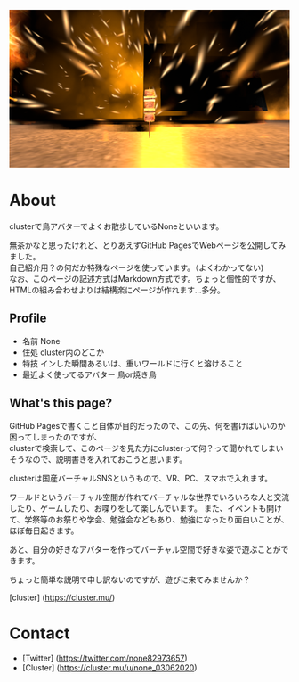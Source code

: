 ![焼き鳥](yakitori.png)
# About
 
 clusterで鳥アバターでよくお散歩しているNoneといいます。 
 
 無茶かなと思ったけれど、とりあえずGitHub PagesでWebページを公開してみました。   
 自己紹介用？の何だか特殊なページを使っています。（よくわかってない)  
 なお、このページの記述方式はMarkdown方式です。ちょっと個性的ですが、HTMLの組み合わせよりは結構楽にページが作れます...多分。 
 
## Profile
 
 - 名前 None   
 - 住処 cluster内のどこか  
 - 特技 インした瞬間あるいは、重いワールドに行くと溶けること  
 - 最近よく使ってるアバター 鳥or焼き鳥
 
## What's this page?
 
 GitHub Pagesで書くこと自体が目的だったので、この先、何を書けばいいのか困ってしまったのですが、  
 clusterで検索して、このページを見た方にclusterって何？って聞かれてしまいそうなので、説明書きを入れておこうと思います。
 
 clusterは国産バーチャルSNSというもので、VR、PC、スマホで入れます。    
 
 ワールドというバーチャル空間が作れてバーチャルな世界でいろいろな人と交流したり、ゲームしたり、お喋りをして楽しんでいます。
 また、イベントも開けて、学祭等のお祭りや学会、勉強会などもあり、勉強になったり面白いことが、ほぼ毎日起きます。  
 
 あと、自分の好きなアバターを作ってバーチャル空間で好きな姿で遊ぶことができます。
 
 ちょっと簡単な説明で申し訳ないのですが、遊びに来てみませんか？
 
 [cluster] (https://cluster.mu/)
 
   
# Contact
 
  - [Twitter] (https://twitter.com/none82973657)
  - [Cluster] (https://cluster.mu/u/none_03062020)
 
 
 
